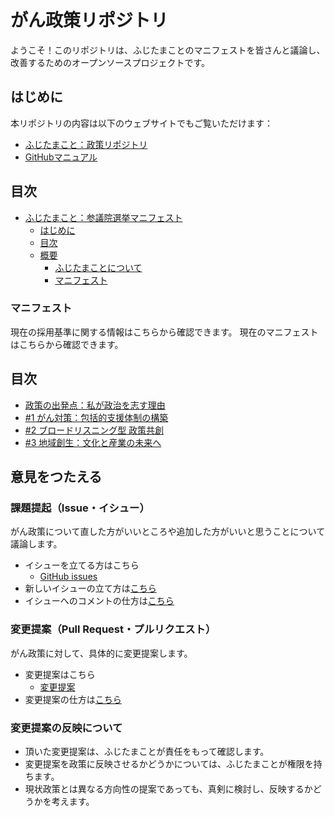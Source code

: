# がん政策リポジトリ
ようこそ！このリポジトリは、ふじたまことのマニフェストを皆さんと議論し、改善するためのオープンソースプロジェクトです。

## はじめに
本リポジトリの内容は以下のウェブサイトでもご覧いただけます：

- [ふじたまこと：政策リポジトリ](https://manifest.takahiroanno.com/)
- [GitHubマニュアル](/docs/Manual.md)

## 目次
- [ふじたまこと：参議院選挙マニフェスト](#採用マニュアルについて)
    - [はじめに](#はじめに)
    - [目次](#目次)
    - [概要](#概要)
        - [ふじたまことについて](#ふじたまことについて)
        - [マニフェスト](#マニフェスト)
### マニフェスト

現在の採用基準に関する情報はこちらから確認できます。
現在のマニフェストはこちらから確認できます。

## 目次

- [政策の出発点：私が政治を志す理由](manifesto/00_policy_philosophy.md)
- [#1 がん対策：包括的支援体制の構築](manifesto/01_cancer_policy.md)
- [#2 ブロードリスニング型 政策共創](manifesto/02_broad_listening.md)
- [#3 地域創生：文化と産業の未来へ](manifesto/03_regional_revival.md)


## 意見をつたえる

### 課題提起（Issue・イシュー）

がん政策について直した方がいいところや追加した方がいいと思うことについて議論します。

- イシューを立てる方はこちら
    - [GitHub issues](https://github.com/xx)
- 新しいイシューの立て方は[こちら](/docs/manual_issue.md#new_issue)
- イシューへのコメントの仕方は[こちら](/docs/manual_issue.md#comment_issue)

### 変更提案（Pull Request・プルリクエスト）

がん政策に対して、具体的に変更提案します。

- 変更提案はこちら
    - [変更提案](https://github.com/xx)
- 変更提案の仕方は[こちら](/docs/manual_pull_request.md)

### 変更提案の反映について

- 頂いた変更提案は、ふじたまことが責任をもって確認します。
- 変更提案を政策に反映させるかどうかについては、ふじたまことが権限を持ちます。
- 現状政策とは異なる方向性の提案であっても、真剣に検討し、反映するかどうかを考えます。
